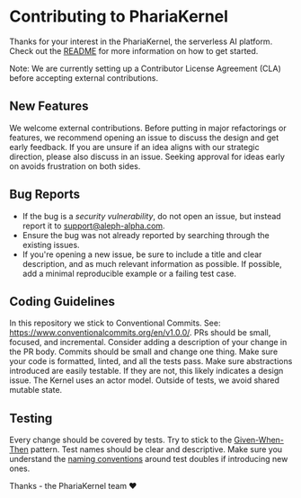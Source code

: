 # Contributing to PhariaKernel

Thanks for your interest in the PhariaKernel, the serverless AI platform. Check out the [README](README.md) for more information on how to get started.

Note: We are currently setting up a Contributor License Agreement (CLA) before accepting external contributions.

## New Features

We welcome external contributions. Before putting in major refactorings or features, we recommend opening an issue to discuss the design and get early feedback.
If you are unsure if an idea aligns with our strategic direction, please also discuss in an issue.
Seeking approval for ideas early on avoids frustration on both sides.

## Bug Reports

- If the bug is a *security vulnerability*, do not open an issue, but instead report it to support@aleph-alpha.com.
- Ensure the bug was not already reported by searching through the existing issues.
- If you're opening a new issue, be sure to include a title and clear description, and as much relevant information as possible. If possible, add a minimal reproducible example or a failing test case.

## Coding Guidelines

In this repository we stick to Conventional Commits. See: <https://www.conventionalcommits.org/en/v1.0.0/>.
PRs should be small, focused, and incremental. Consider adding a description of your change in the PR body.
Commits should be small and change one thing. Make sure your code is formatted, linted, and all the tests pass.
Make sure abstractions introduced are easily testable. If they are not, this likely indicates a design issue.
The Kernel uses an actor model. Outside of tests, we avoid shared mutable state.

## Testing

Every change should be covered by tests. Try to stick to the [Given-When-Then](https://martinfowler.com/bliki/GivenWhenThen.html) pattern. Test names should be clear and descriptive.
Make sure you understand the [naming conventions](https://martinfowler.com/articles/mocksArentStubs.html#TheDifferenceBetweenMocksAndStubs) around test doubles if introducing new ones.

Thanks - the PhariaKernel team ❤️